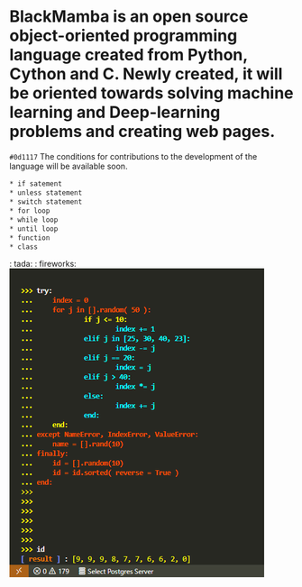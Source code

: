 # **BlackMamba** is an open source object-oriented programming language created from **Python, Cython and C**. Newly created, it will be oriented towards solving machine learning and Deep-learning problems and creating web pages.
`#0d1117` The conditions for contributions to the development of the language will be available soon.

    * if satement
    * unless statement
    * switch statement
    * for loop
    * while loop
    * until loop
    * function
    * class
: tada: : fireworks:
![ScreenShot](/images/try.png)


